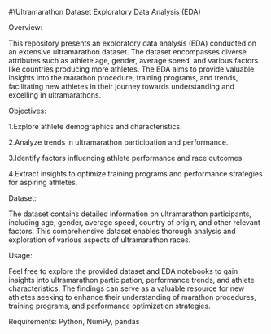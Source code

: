 #\Ultramarathon Dataset Exploratory Data Analysis (EDA)

Overview:

This repository presents an exploratory data analysis (EDA) conducted on an extensive ultramarathon dataset. The dataset encompasses diverse attributes such as athlete age, gender, average speed, and various factors like countries producing more athletes. The EDA aims to provide valuable insights into the marathon procedure, training programs, and trends, facilitating new athletes in their journey towards understanding and excelling in ultramarathons.

Objectives:

1.Explore athlete demographics and characteristics.

2.Analyze trends in ultramarathon participation and performance.

3.Identify factors influencing athlete performance and race outcomes.

4.Extract insights to optimize training programs and performance strategies for aspiring athletes.

Dataset:

The dataset contains detailed information on ultramarathon participants, including age, gender, average speed, country of origin, and other relevant factors. This comprehensive dataset enables thorough analysis and exploration of various aspects of ultramarathon races.

Usage:

Feel free to explore the provided dataset and EDA notebooks to gain insights into ultramarathon participation, performance trends, and athlete characteristics. The findings can serve as a valuable resource for new athletes seeking to enhance their understanding of marathon procedures, training programs, and performance optimization strategies.

Requirements:
Python, NumPy, pandas 

